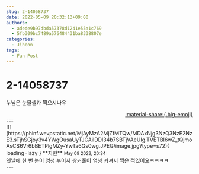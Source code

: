 ```yaml
---
slug: 2-14058737
date: 2022-05-09 20:32:13+09:00
authors:
  - adede9b97dbda57378d1241e55a1c769
  - 5fb309bc7489a576484431ba8338807e
categories:
  - Jiheon
tags:
  - Fan Post
---
```


# 2-14058737

<div class="post-container" markdown="1">
<div class="content-container md-sidebar__scrollwrap" markdown="1">

누님은 눈물셀카 찍으시나유

</div>
</div>

<div style="text-align: right;" markdown="1">
<a href="https://weverse.io/fromis9/fanpost/2-14058737" style="text-align: right;">:material-share:{.big-emoji}</a>
</div>
---

<div class="comments-container md-sidebar__scrollwrap" markdown="1">
<div class="comment" markdown="1">
<div class='id-container' markdown="1">
![](https://phinf.wevpstatic.net/MjAyMzA2MjZfMTQw/MDAxNjg3NzQ3NzE2NzE3.sTjhSGjoy3v4YWgOusaUyTJCAiIDDI34b7SBTjVAeUIg.TVETBI6wZ_tQjmoAsCS6Vr6bBETPlgMZy-YwTa6Gs0wg.JPEG/image.jpg?type=s72){ loading=lazy }
**<span class="artist">지헌</span>** <small>May 09 2022, 20:34</small><br>
</div>
<div class='comment-body' markdown="1">
옛날에 한 번 눈이 엄청 부어서 쌍커풀이 엄청 커져서 찍은 적있어요ㅋㅋㅋㅋ
</div>
</div>
</div>
---

